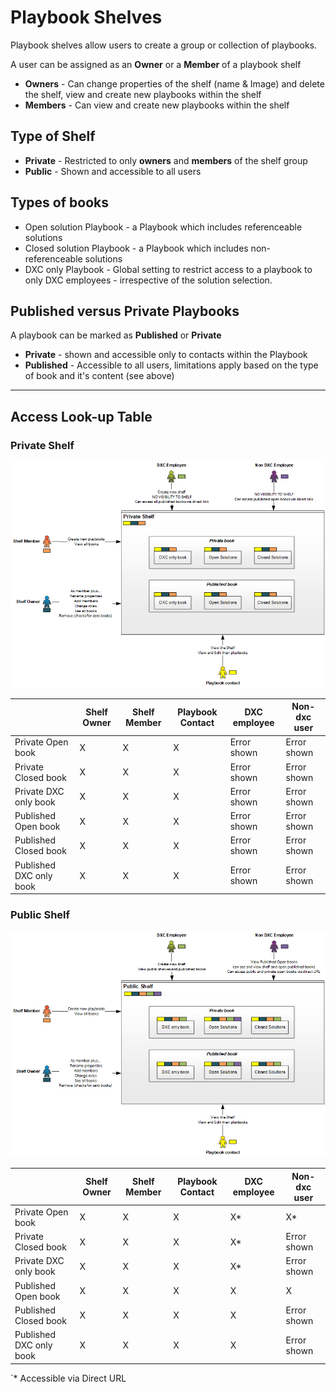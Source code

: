 # Playbook Shelves

Playbook shelves allow users to create a group or collection of playbooks.

A user can be assigned as an **Owner** or a **Member** of a playbook shelf

- **Owners** - Can change properties of the shelf (name & Image) and delete the shelf, view and create new playbooks within the shelf
- **Members** - Can view and create new playbooks within the shelf

## Type of Shelf

- **Private** - Restricted to only **owners** and **members** of the shelf group
- **Public** - Shown and accessible to all users

## Types of books

- Open solution Playbook - a Playbook which includes referenceable solutions 
- Closed solution Playbook - a Playbook which includes non-referenceable solutions 
- DXC only Playbook - Global setting to restrict access to a playbook to only DXC employees - irrespective of the solution selection.

## Published versus Private Playbooks

A playbook can be marked as **Published** or **Private**

- **Private** - shown and accessible only to contacts within the Playbook
- **Published** - Accessible to all users, limitations apply based on the type of book and it's content (see above)

---

## Access Look-up Table

### Private Shelf

![image](images/Private.png)

| | Shelf Owner|Shelf Member|Playbook Contact|DXC employee|Non-dxc user|
|---|---|---|---|---|---|
|Private Open book|X|X|X|Error shown|Error shown
|Private Closed book|X|X|X|Error shown|Error shown
|Private DXC only book|X|X|X|Error shown|Error shown
|Published Open book|X|X|X|Error shown|Error shown
|Published Closed book|X|X|X|Error shown|Error shown
|Published DXC only book|X|X|X|Error shown|Error shown


### Public Shelf

![image](images/Public.png)

| | Shelf Owner|Shelf Member|Playbook Contact|DXC employee|Non-dxc user|
|---|---|---|---|---|---|
|Private Open book|X|X|X|X*|X*
|Private Closed book|X|X|X|X*|Error shown
|Private DXC only book|X|X|X|X*|Error shown
|Published Open book|X|X|X|X|X
|Published Closed book|X|X|X|X|Error shown
|Published DXC only book|X|X|X|X|Error shown

`* Accessible via Direct URL



